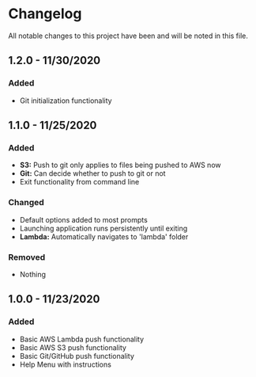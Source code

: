 # Changelog

All notable changes to this project have been and will be noted in this file.

## 1.2.0 - 11/30/2020

### Added
- Git initialization functionality

## 1.1.0 - 11/25/2020

### Added
- **S3:** Push to git only applies to files being pushed to AWS now
- **Git:** Can decide whether to push to git or not
- Exit functionality from command line

### Changed
- Default options added to most prompts
- Launching application runs persistently until exiting
- **Lambda:** Automatically navigates to 'lambda' folder

### Removed
- Nothing

## 1.0.0 - 11/23/2020

### Added
- Basic AWS Lambda push functionality
- Basic AWS S3 push functionality
- Basic Git/GitHub push functionality
- Help Menu with instructions
